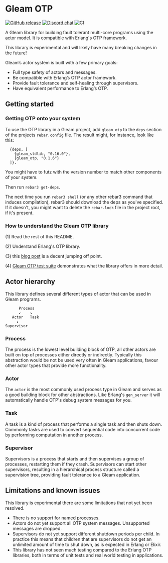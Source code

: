 # Gleam OTP

<a href="https://github.com/gleam-lang/otp/releases"><img src="https://img.shields.io/github/release/gleam-lang/otp" alt="GitHub release"></a>
<a href="https://discord.gg/Fm8Pwmy"><img src="https://img.shields.io/discord/768594524158427167?color=blue" alt="Discord chat"></a>
![CI](https://github.com/gleam-lang/otp/workflows/test/badge.svg?branch=master)

A Gleam library for building fault tolerant multi-core programs using the
actor model. It is compatible with Erlang's OTP framework.

This library is experimental and will likely have many breaking changes in the
future!

Gleam’s actor system is built with a few primary goals:

 - Full type safety of actors and messages.
 - Be compatible with Erlang’s OTP actor framework.
 - Provide fault tolerance and self-healing through supervisors.
 - Have equivalent performance to Erlang’s OTP.

## Getting started

### Getting OTP onto your system

To use the OTP library in a Gleam project, add `gleam_otp` to the `deps` section of the projects `rebar.config` file. The result might, for instance, look like this:
```
  {deps, [
    {gleam_stdlib, "0.16.0"},
    {gleam_otp, "0.1.6"}
  ]}.
```
You might have to futz with the version number to match other components of your system.

Then run `rebar3 get-deps`.

The next time you run `rebar3 shell` (or any other rebar3 command that induces compilation), rebar3 should download the deps as you've specified. If it doesn't, you might want to delete the `rebar.lock` file in the project root, if it's present.

### How to understand the Gleam OTP library

(1) Read the rest of this README.

(2) Understand Erlang's OTP library.

(3) this [blog post](https://gleam.run/news/gleam-v0.12-and-gleam-otp-v0.1-released/) is a decent jumping off point.

(4) [Gleam OTP test suite](https://github.com/gleam-lang/otp/tree/main/test/gleam/otp) demonstrates what the library offers in more detail.

## Actor hierarchy

This library defines several different types of actor that can be used in
Gleam programs.

```
      Process
      ↙    ↘
   Actor   Task
     ↓
Supervisor
```

### Process

The process is the lowest level building block of OTP, all other actors are
built on top of processes either directly or indirectly. Typically this
abstraction would be not be used very often in Gleam applications, favour
other actor types that provide more functionality.

### Actor

The `actor` is the most commonly used process type in Gleam and serves as a good
building block for other abstractions. Like Erlang's `gen_server` it will
automatically handle OTP's debug system messages for you.

### Task

A task is a kind of process that performs a single task and then shuts down.
Commonly tasks are used to convert sequential code into concurrent code by
performing computation in another process.

### Supervisor

Supervisors is a process that starts and then supervises a group of processes,
restarting them if they crash. Supervisors can start other supervisors,
resulting in a hierarchical process structure called a supervision tree,
providing fault tolerance to a Gleam application.

## Limitations and known issues

This library is experimental there are some limitations that not yet been resolved.

- There is no support for named processes.
- Actors do not yet support all OTP system messages. Unsupported messages are dropped.
- Supervisors do not yet support different shutdown periods per child. In
  practice this means that children that are supervisors do not get an
  unlimited amount of time to shut down, as is expected in Erlang or Elixir.
- This library has not seen much testing compared to the Erlang OTP
  libraries, both in terms of unit tests and real world testing in
  applications.
